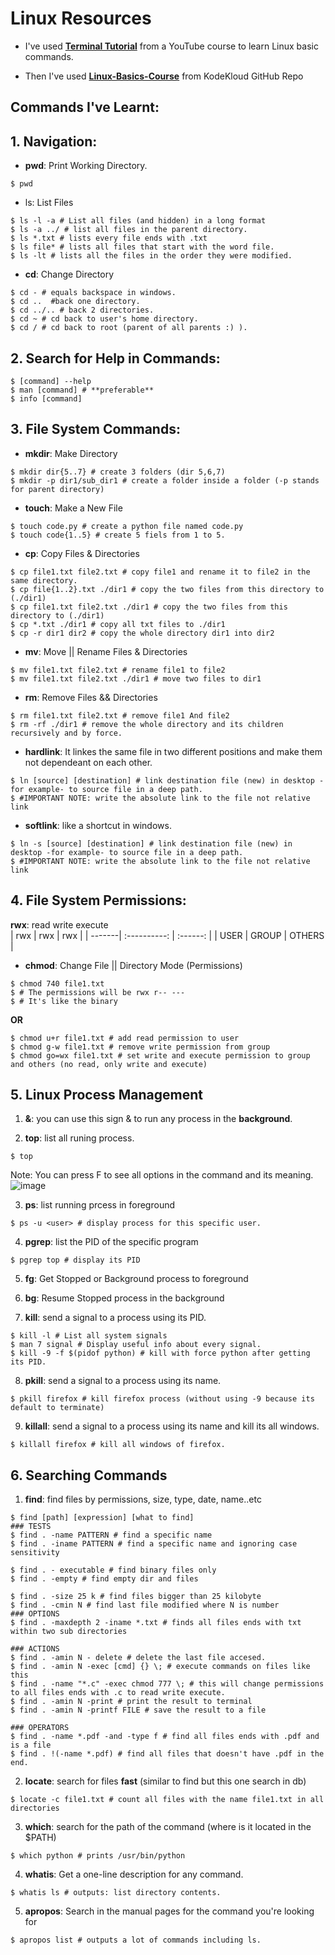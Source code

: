 # Linux Resources

- I've used <a href="https://www.youtube.com/playlist?list=PLlnHaYmkH6w9FfheDdNnq0ldy6aNKp_3y">**Terminal Tutorial**</a> from a YouTube course
to learn Linux basic commands.

- Then I've used <a href="https://github.com/kodekloudhub/linux-basics-course">**Linux-Basics-Course**</a> from KodeKloud GitHub Repo


## Commands I've Learnt:
##  **1. Navigation:**
* **pwd**: Print Working Directory.
``` shell
$ pwd
```

* ls: List Files
``` shell
$ ls -l -a # List all files (and hidden) in a long format
$ ls -a ../ # list all files in the parent directory.
$ ls *.txt # lists every file ends with .txt
$ ls file* # lists all files that start with the word file.
$ ls -lt # lists all the files in the order they were modified.
```

* **cd**: Change Directory
``` shell
$ cd - # equals backspace in windows.
$ cd ..  #back one directory.
$ cd ../.. # back 2 directories.
$ cd ~ # cd back to user's home directory.
$ cd / # cd back to root (parent of all parents :) ).
```


## **2. Search for Help in Commands:**
``` shell
$ [command] --help
$ man [command] # **preferable**
$ info [command]
```


## **3. File System Commands:**
* **mkdir**: Make Directory
``` shell
$ mkdir dir{5..7} # create 3 folders (dir 5,6,7)
$ mkdir -p dir1/sub_dir1 # create a folder inside a folder (-p stands for parent directory)
```

* **touch**: Make a New File
``` shell
$ touch code.py # create a python file named code.py
$ touch code{1..5} # create 5 fiels from 1 to 5.
```

* **cp**: Copy Files & Directories
``` shell
$ cp file1.txt file2.txt # copy file1 and rename it to file2 in the same directory.
$ cp file{1..2}.txt ./dir1 # copy the two files from this directory to (./dir1)
$ cp file1.txt file2.txt ./dir1 # copy the two files from this directory to (./dir1)
$ cp *.txt ./dir1 # copy all txt files to ./dir1
$ cp -r dir1 dir2 # copy the whole directory dir1 into dir2
```

* **mv**: Move || Rename Files & Directories
```shell
$ mv file1.txt file2.txt # rename file1 to file2
$ mv file1.txt file2.txt ./dir1 # move two files to dir1
```

* **rm**: Remove Files && Directories
```shell
$ rm file1.txt file2.txt # remove file1 And file2
$ rm -rf ./dir1 # remove the whole directory and its children recursively and by force.
```

* **hardlink**: It linkes the same file in two different positions and make them not dependeant on each other.
```shell
$ ln [source] [destination] # link destination file (new) in desktop -for example- to source file in a deep path.
$ #IMPORTANT NOTE: write the absolute link to the file not relative link
```

* **softlink**: like a shortcut in windows.

```shell
$ ln -s [source] [destination] # link destination file (new) in desktop -for example- to source file in a deep path.
$ #IMPORTANT NOTE: write the absolute link to the file not relative link
```

## **4. File System Permissions:**

**rwx**: read write execute<br>
|  rwx   | rwx          | rwx      | 
| -------| :----------: | :------: |
| USER   | GROUP        | OTHERS   |

* **chmod**: Change File || Directory Mode (Permissions)
```shell
$ chmod 740 file1.txt
$ # The permissions will be rwx r-- ---
$ # It's like the binary
```
**OR**

```shell
$ chmod u+r file1.txt # add read permission to user
$ chmod g-w file1.txt # remove write permission from group
$ chmod go=wx file1.txt # set write and execute permission to group and others (no read, only write and execute)
```

## **5. Linux Process Management**

1. **&**: you can use this sign & to run any process in the **background**.

2. **top**: list all runing process.
```shell
$ top 
```
Note: You can press F to see all options in the command and its meaning.
![image](https://user-images.githubusercontent.com/83673888/181936458-d7905a79-e55f-4adc-92c9-6685c1b62a20.png)

3. **ps**: list running prcess in foreground 
```shell
$ ps -u <user> # display process for this specific user.
```

4. **pgrep**: list the PID of the specific program
```shell
$ pgrep top # display its PID
```

5. **fg**: Get Stopped or Background process to foreground

6. **bg**: Resume Stopped process in the background

7. **kill**: send a signal to a process using its PID.
```shell
$ kill -l # List all system signals
$ man 7 signal # Display useful info about every signal.
$ kill -9 -f $(pidof python) # kill with force python after getting its PID.
```

8. **pkill**: send a signal to a process using its name.
```shell
$ pkill firefox # kill firefox process (without using -9 because its default to terminate)
```

9. **killall**: send a signal to a process using its name and kill its all windows.
```shell
$ killall firefox # kill all windows of firefox.
```

## **6. Searching Commands**

1. **find**: find files by permissions, size, type, date, name..etc

```shell
$ find [path] [expression] [what to find]
### TESTS
$ find . -name PATTERN # find a specific name
$ find . -iname PATTERN # find a specific name and ignoring case sensitivity

$ find . - executable # find binary files only
$ find . -empty # find empty dir and files

$ find . -size 25 k # find files bigger than 25 kilobyte
$ find . -cmin N # find last file modified where N is number
### OPTIONS
$ find . -maxdepth 2 -iname *.txt # finds all files ends with txt within two sub directories

### ACTIONS
$ find . -amin N - delete # delete the last file accesed.
$ find . -amin N -exec [cmd] {} \; # execute commands on files like this
$ find . -name "*.c" -exec chmod 777 \; # this will change permissions to all files ends with .c to read write execute.
$ find . -amin N -print # print the result to terminal
$ find . -amin N -printf FILE # save the result to a file

### OPERATORS
$ find . -name *.pdf -and -type f # find all files ends with .pdf and is a file
$ find . !(-name *.pdf) # find all files that doesn't have .pdf in the end.
```
2. **locate**: search for files **fast** (similar to find but this one search in db)
```shell
$ locate -c file1.txt # count all files with the name file1.txt in all directories
```

3. **which**: search for the path of the command (where is it located in the $PATH)

```shell
$ which python # prints /usr/bin/python
```

4. **whatis**: Get a one-line description for any command.
```shell
$ whatis ls # outputs: list directory contents.
```

5. **apropos**: Search in the manual pages for the command you're looking for
```shell
$ apropos list # outputs a lot of commands including ls.
```
